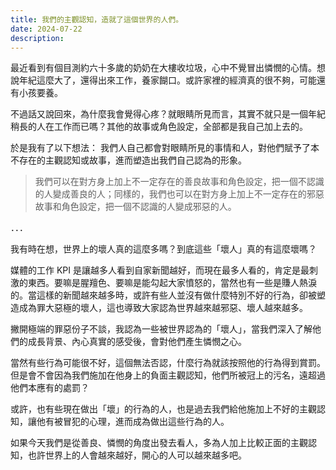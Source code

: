 ```yaml
---
title: 我們的主觀認知，造就了這個世界的人們。
date: 2024-07-22
description:
---
```


最近看到有個目測約六十多歲的奶奶在大樓收垃圾，心中不覺冒出憐憫的心情。想說年紀這麼大了，還得出來工作，養家餬口。或許家裡的經濟真的很不夠，可能還有小孩要養。

不過話又說回來，為什麼我會覺得心疼？就眼睛所見而言，其實不就只是一個年紀稍長的人在工作而已嗎？其他的故事或角色設定，全部都是我自己加上去的。

於是我有了以下想法：
我們人自己都會對眼睛所見的事情和人，對他們賦予了本不存在的主觀認知或故事，進而塑造出我們自己認為的形象。

> 我們可以在對方身上加上不一定存在的善良故事和角色設定，把一個不認識的人變成善良的人；同樣的，我們也可以在對方身上加上不一定存在的邪惡故事和角色設定，把一個不認識的人變成邪惡的人。

．．．

我有時在想，世界上的壞人真的這麼多嗎？到底這些「壞人」真的有這麼壞嗎？

媒體的工作 KPI 是讓越多人看到自家新聞越好，而現在最多人看的，肯定是最刺激的東西。要嘛是腥羶色、要嘛是能勾起大家憤怒的，當然也有一些是賺人熱淚的。當這樣的新聞越來越多時，或許有些人並沒有做什麼特別不好的行為，卻被塑造成為罪大惡極的壞人，這也導致大家認為世界越來越邪惡、壞人越來越多。

撇開極端的罪惡份子不談，我認為一些被世界認為的「壞人」，當我們深入了解他們的成長背景、內心真實的感受後，會對他們產生憐憫之心。

當然有些行為可能很不好，這個無法否認，什麼行為就該按照他的行為得到賞罰。但是會不會因為我們施加在他身上的負面主觀認知，他們所被冠上的污名，遠超過他們本應有的處罰？

或許，也有些現在做出「壞」的行為的人，也是過去我們給他施加上不好的主觀認知，讓他有被冒犯的心理，進而成為做出這些行為的人。

如果今天我們是從善良、憐憫的角度出發去看人，多為人加上比較正面的主觀認知，也許世界上的人會越來越好，開心的人可以越來越多吧。
